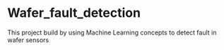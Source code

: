 # Wafer_fault_detection
This project build by using Machine Learning concepts to detect fault in wafer sensors
